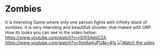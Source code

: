 # Zombies
It is intersting Game where only one person fights with infinity stack of zombies. It is very intersting and beautifull shooter, that maked with URP.
How its looks you can see in the video below:
https://www.youtube.com/watch?v=rGIX5AekC2A
https://www.youtube.com/watch?v=0gs6aijlJPU&t=41s
[![Watch the video](https://img.youtube.com/vi/rGIX5AekC2A/maxresdefault.jpg)](https://www.youtube.com/watch?v=rGIX5AekC2A&t=1s&ab_channel=Developer)
